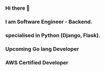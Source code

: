 ### Hi there 👋
### I am Software Engineer - Backend.
### specialised in Python (Django, Flask). 
### Upcoming Go lang Developer
### AWS Certified Developer  


<!--
**Rammurthy5/Rammurthy5** is a ✨ _special_ ✨ repository because its `README.md` (this file) appears on your GitHub profile.

Here are some ideas to get you started:

- 🔭 I’m currently working on building Customer Ticketing apps for Racksapce
- 🌱 I’m currently learning AWS, goLang
- 👯 I’m looking to collaborate on ...
- 🤔 I’m looking for help with ...
- 💬 Ask me about building Backend systems, REST API, Python web framework.
- 📫 How to reach me: ram.sanjiv@gmail.com
- 😄 Pronouns: Ram
- ⚡ Fun fact: ...
-->
